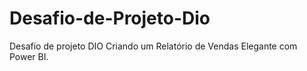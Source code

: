 # Desafio-de-Projeto-Dio
Desafio de projeto DIO  Criando um Relatório de Vendas Elegante com Power BI.
